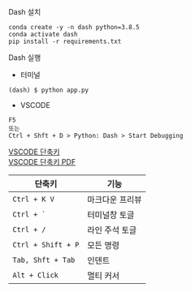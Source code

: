 Dash 설치
```
conda create -y -n dash python=3.8.5
conda activate dash
pip install -r requirements.txt
```

Dash 실행

- 터미널
```
(dash) $ python app.py
```
- VSCODE
```
F5
또는
Ctrl + Shft + D > Python: Dash > Start Debugging
```


[VSCODE 단축키](https://demun.github.io/vscode-tutorial/shortcuts/)   
[VSCODE 단축키 PDF](https://code.visualstudio.com/shortcuts/keyboard-shortcuts-windows.pdf)

|단축키|기능
|---|---
|`Ctrl + K V`|마크다운 프리뷰
|``Ctrl + ` ``|터미널창 토글
|`Ctrl + /`| 라인 주석 토글
|`Ctrl + Shift + P`| 모든 명령
|`Tab, Shft + Tab`| 인덴트
|`Alt + Click`|멀티 커서
